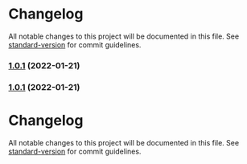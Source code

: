 # Changelog

All notable changes to this project will be documented in this file. See [standard-version](https://github.com/conventional-changelog/standard-version) for commit guidelines.

### [1.0.1](https://github.com/Codeh4ck/Keep3r-cli-Keep3rLiquidityManagerJob/compare/v1.0.0...v1.0.1) (2022-01-21)

### [1.0.1](https://github.com/Codeh4ck/Keep3r-cli-Keep3rLiquidityManagerJob/compare/v1.0.2...v1.0.1) (2022-01-21)

# Changelog

All notable changes to this project will be documented in this file. See [standard-version](https://github.com/conventional-changelog/standard-version) for commit guidelines.